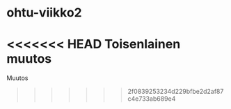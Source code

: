 # ohtu-viikko2
<<<<<<< HEAD
Toisenlainen muutos
=======
Muutos
>>>>>>> 2f0839253234d229bfbe2d2af87c4e733ab689e4
